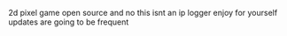 2d pixel game open source and no this isnt an ip logger
enjoy for yourself updates are going to be frequent 
